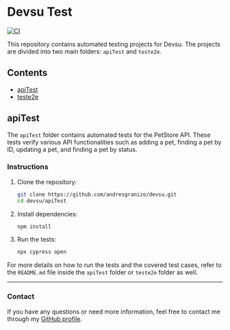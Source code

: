 # Devsu Test

[![CI](https://github.com/andresgranizo/devsu/actions/workflows/ci.yml/badge.svg)](https://github.com/andresgranizo/devsu/actions/workflows/ci.yml)

This repository contains automated testing projects for Devsu. The projects are divided into two main folders: `apiTest` and `teste2e`.

## Contents

- [apiTest](#apiTest)
- [teste2e](#teste2e)

## apiTest

The `apiTest` folder contains automated tests for the PetStore API. These tests verify various API functionalities such as adding a pet, finding a pet by ID, updating a pet, and finding a pet by status.

### Instructions

1. Clone the repository:
    ```sh
    git clone https://github.com/andresgranizo/devsu.git
    cd devsu/apiTest
    ```

2. Install dependencies:
    ```sh
    npm install
    ```

3. Run the tests:
    ```sh
    npx cypress open
    ```

For more details on how to run the tests and the covered test cases, refer to the `README.md` file inside the `apiTest` folder or `teste2e` folder as well.

---

### Contact

If you have any questions or need more information, feel free to contact me through my [GitHub profile](https://github.com/andresgranizo).
